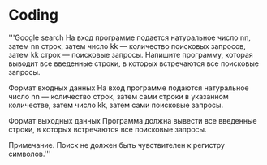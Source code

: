 # Coding
 
'''Google search
На вход программе подается натуральное число nn, затем nn строк, затем число kk — количество поисковых запросов, затем kk строк — поисковые запросы. Напишите программу, которая выводит все введенные строки, в которых встречаются все поисковые запросы.

Формат входных данных
На вход программе подаются натуральное число nn — количество строк, затем сами строки в указанном количестве, затем число kk, затем сами поисковые запросы.

Формат выходных данных
Программа должна вывести все введенные строки, в которых встречаются все поисковые запросы.

Примечание. Поиск не должен быть чувствителен к регистру символов.'''